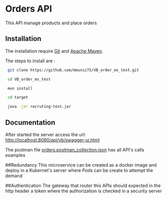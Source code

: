 # Orders API

This API manage products and place orders

## Installation

The installation require [Git](https://git-scm.com/) and 
[Apache Maven](https://maven.apache.org/).

The steps to install are :

```bash
 git clone https://github.com/mmuniz75/VB_order_ms_test.git
```
```bash
 cd VB_order_ms_test
```
```bash
 mvn install
```
```bash
 cd target
```
```bash
 java -jar recruting-test.jar
```

## Documentation

After started the server access the url:
[http://localhost:8080/api/vb/swagger-ui.html](http://localhost:8080/api/vb/swagger-ui.html)

The postman file [orders.postman_collection.json](https://www.getpostman.com/collections/00ba6e1a751d93be5de7) 
has all API's calls examples


##Redundancy
This microservice can be created as a docker image and deploy in
a Kubernet's server where Pods can be create to attempt the demand

##Authentication
The gateway that router this APIs should expected in the http
header a token where the authorization is checked in a security server